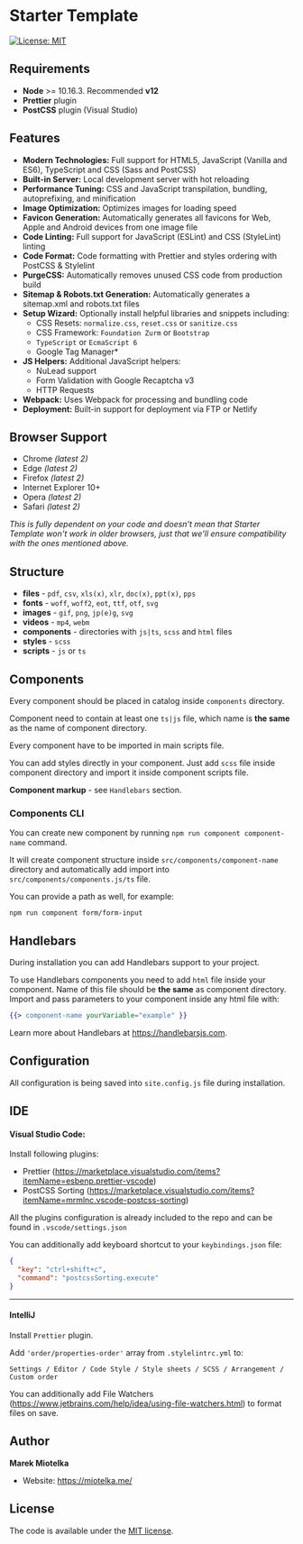 # Starter Template

[![License: MIT](https://img.shields.io/badge/license-MIT-blue.svg)](https://opensource.org/licenses/MIT)

## Requirements

- **Node** >= 10.16.3. Recommended **v12**
- **Prettier** plugin
- **PostCSS** plugin (Visual Studio)

## Features

- **Modern Technologies:** Full support for HTML5, JavaScript (Vanilla and ES6), TypeScript and CSS (Sass and PostCSS)
- **Built-in Server:** Local development server with hot reloading
- **Performance Tuning:** CSS and JavaScript transpilation, bundling, autoprefixing, and minification
- **Image Optimization:** Optimizes images for loading speed
- **Favicon Generation:** Automatically generates all favicons for Web, Apple and Android devices from one image file
- **Code Linting:** Full support for JavaScript (ESLint) and CSS (StyleLint) linting
- **Code Format:** Code formatting with Prettier and styles ordering with PostCSS & Stylelint
- **PurgeCSS:** Automatically removes unused CSS code from production build
- **Sitemap & Robots.txt Generation:** Automatically generates a sitemap.xml and robots.txt files
- **Setup Wizard:** Optionally install helpful libraries and snippets including:
  - CSS Resets: `normalize.css`, `reset.css` or `sanitize.css`
  - CSS Framework: `Foundation Zurm` or `Bootstrap`
  - `TypeScript` or `EcmaScript 6`
  - Google Tag Manager\*
- **JS Helpers:** Additional JavaScript helpers:
  - NuLead support
  - Form Validation with Google Recaptcha v3
  - HTTP Requests
- **Webpack:** Uses Webpack for processing and bundling code
- **Deployment:** Built-in support for deployment via FTP or Netlify

## Browser Support

- Chrome _\(latest 2\)_
- Edge _\(latest 2\)_
- Firefox _\(latest 2\)_
- Internet Explorer 10+
- Opera _\(latest 2\)_
- Safari _\(latest 2\)_

_This is fully dependent on your code and doesn't mean that Starter Template won't work in older browsers, just that
we'll ensure compatibility with the ones mentioned above._

## Structure

- **files** - `pdf`, `csv`, `xls(x)`, `xlr`, `doc(x)`, `ppt(x)`, `pps`
- **fonts** - `woff`, `woff2`, `eot`, `ttf`, `otf`, `svg`
- **images** - `gif`, `png`, `jp(e)g`, `svg`
- **videos** - `mp4`, `webm`
- **components** - directories with `js|ts`, `scss` and `html` files
- **styles** - `scss`
- **scripts** - `js` or `ts`

## Components

Every component should be placed in catalog inside `components` directory.

Component need to contain at least one `ts|js` file, which name is **the same** as the name of component directory.

Every component have to be imported in main scripts file.

You can add styles directly in your component. Just add `scss` file inside component directory and import it inside
component scripts file.

**Component markup** - see `Handlebars` section.

### Components CLI

You can create new component by running `npm run component component-name` command.

It will create component structure inside `src/components/component-name` directory and automatically add import
into `src/components/components.js/ts` file.

You can provide a path as well, for example:

```shell
npm run component form/form-input
```

## Handlebars

During installation you can add Handlebars support to your project.

To use Handlebars components you need to add `html` file inside your component. Name of this file should be **the same**
as component directory.  
Import and pass parameters to your component inside any html file with:

```handlebars
{{> component-name yourVariable="example" }}
```

Learn more about Handlebars at <https://handlebarsjs.com>.

## Configuration

All configuration is being saved into `site.config.js` file during installation.

## IDE

#### Visual Studio Code:

Install following plugins:

- Prettier (https://marketplace.visualstudio.com/items?itemName=esbenp.prettier-vscode)
- PostCSS Sorting (https://marketplace.visualstudio.com/items?itemName=mrmlnc.vscode-postcss-sorting)

All the plugins configuration is already included to the repo and can be found in `.vscode/settings.json`

You can additionally add keyboard shortcut to your `keybindings.json` file:

```json
{
  "key": "ctrl+shift+c",
  "command": "postcssSorting.execute"
}
```

---

#### IntelliJ

Install `Prettier` plugin.

Add `'order/properties-order'` array from `.stylelintrc.yml` to:

```text
Settings / Editor / Code Style / Style sheets / SCSS / Arrangement / Custom order
```

You can additionally add File Watchers (https://www.jetbrains.com/help/idea/using-file-watchers.html) to format files on
save.

## Author

**Marek Miotelka**

- Website: <https://miotelka.me/>

## License

The code is available under the [MIT license](LICENSE).
